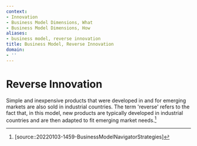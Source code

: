 ```yaml
---
context:
- Innovation
- Business Model Dimensions, What
- Business Model Dimensions, How
aliases:
- business model, reverse innovation
title: Business Model, Reverse Innovation
domain:
- ''
---
```


# Reverse Innovation

Simple and inexpensive products that were developed in and for emerging markets are also sold in industrial countries. The term 'reverse' refers to the fact that, in this model, new products are typically developed in industrial countries and are then adapted to fit emerging market needs.[^1]

[^1]: [source::20220103-1459-BusinessModelNavigatorStrategies]
